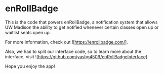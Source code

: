 # enRollBadge
This is the code that powers enRollBadge, a notification system that allows UW Madison the ability to get notified whenever certain classes open up or waitlist seats open up. 

For more information, check out ![https://enrollbadge.com/]. 

Also, we had to split our interface code, so to learn more about the interface, visit ![https://github.com/yashg4509/enRollBadgeInterface].

Hope you enjoy the app!
